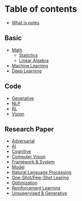 # Table of contents

* [What is notes](README.md)

## Basic

* [Math]()
    * [Statictics]()
    * [Linear Algebra]()
* [Machine Learning]()
* [Deep Learning]()

## Code

* [Generative](code/generative.md)
* [NLP](code/nlp.md)
* [RL](code/rl.md)
* [Vision](code/vision.md)

## Research Paper

* [Adversarial](papers/Adversarial.md)
* [AI](papers/AI.md)
* [Cognitive](papers/Cognitive.md)
* [Computer Vision](papers/Computer_Vision.md)
* [Framework & System](papers/Framework_System.md)
* [Model](papers/Model.md)
* [Natural Language Processing](papers/Natural_Language_Processing.md)
* [One-Shot/Few-Shot Learing](papers/One-Shot_Few-Shot_Learing.md)
* [Optimization](papers/Optimization.md)
* [Reinforcement Learning](papers/Reinforcement_Learning.md)
* [Unsupervised & Generative](papers/Unsupervised_Generative.md)
